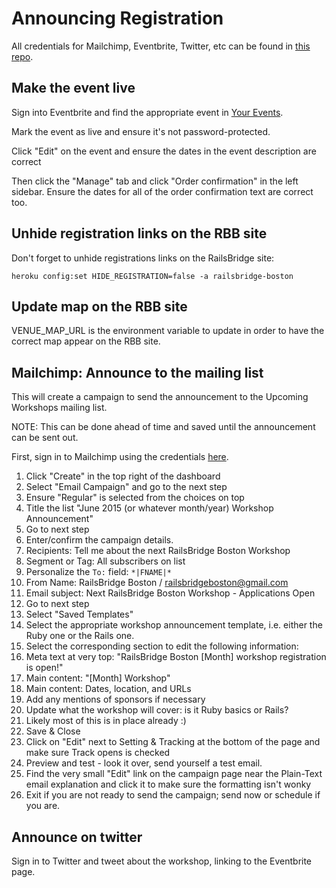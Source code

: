 # Announcing Registration

All credentials for Mailchimp, Eventbrite, Twitter, etc can be found in [this
repo][credentials].

[credentials]: https://github.com/railsbridge-boston/private/blob/master/credentials.md

## Make the event live

Sign into Eventbrite and find the appropriate event in [Your Events][events].

[events]: https://www.eventbrite.com/myevents/

Mark the event as live and ensure it's not password-protected.

Click "Edit" on the event and ensure the dates in the event description are correct

Then click the "Manage" tab and click "Order confirmation" in the left sidebar.
Ensure the dates for all of the order confirmation text are correct too.

## Unhide registration links on the RBB site

Don't forget to unhide registrations links on the RailsBridge site:

```
heroku config:set HIDE_REGISTRATION=false -a railsbridge-boston
```

## Update map on the RBB site

VENUE_MAP_URL is the environment variable to update in order to have the correct map appear on the RBB site.

## Mailchimp: Announce to the mailing list

This will create a campaign to send the announcement to the Upcoming Workshops
mailing list.

NOTE: This can be done ahead of time and saved until the announcement can be
sent out.

First, sign in to Mailchimp using the credentials [here].

[here]: https://github.com/railsbridge-boston/private/blob/master/credentials.md

1. Click "Create" in the top right of the dashboard
2. Select "Email Campaign" and go to the next step
3. Ensure "Regular" is selected from the choices on top
4. Title the list "June 2015 (or whatever month/year) Workshop Announcement"
5. Go to next step
6. Enter/confirm the campaign details.
  1. Recipients: Tell me about the next RailsBridge Boston Workshop
  2. Segment or Tag: All subscribers on list
  3. Personalize the `To:` field: `*|FNAME|*`
  4. From Name: RailsBridge Boston / railsbridgeboston@gmail.com
  5. Email subject: Next RailsBridge Boston Workshop - Applications Open
9.  Go to next step
10. Select "Saved Templates"
11. Select the appropriate workshop announcement template, i.e. either the Ruby
   one or the Rails one.
12. Select the corresponding section to edit the following information:
   1. Meta text at very top: "RailsBridge Boston [Month] workshop registration
      is open!"
   2. Main content: "[Month] Workshop"
   3. Main content:  Dates, location, and URLs
   4. Add any mentions of sponsors if necessary
   5. Update what the workshop will cover: is it Ruby basics or Rails?
   6. Likely most of this is in place already :)
13. Save & Close
14. Click on "Edit" next to Setting & Tracking at the bottom of the page and make sure Track opens is checked
15. Preview and test - look it over, send yourself a test email.
16. Find the very small "Edit" link on the campaign page near the Plain-Text email explanation and click it to make sure the formatting isn't wonky
17. Exit if you are not ready to send the campaign; send now or schedule if you are.

## Announce on twitter

Sign in to Twitter and tweet about the workshop, linking to the Eventbrite page.
